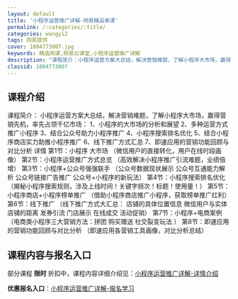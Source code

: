 ```yaml
---
layout: default
title: '小程序运营推广详解-网易精品单课'
permalink: /:categories/:title/
categories: wangyi2
tags: 网易提供
cover: 1004773007.jpg
keywords: 精选网课,网易云课堂,小程序运营推广详解
description: "课程简介：小程序运营方案大总结，解决营销难题，了解小程序大市场，赢得营销先机，率先占领千亿市场：1、小程序的大市场的分析和展望2、多种运营方式推广小程序3、结合公众号助力小程序推广4、小程序"
classid: 1004773007
---
```


## 课程介绍

课程简介：
小程序运营方案大总结，解决营销难题，了解小程序大市场，赢得营销先机，率先占领千亿市场：
1、小程序的大市场的分析和展望
2、多种运营方式推广小程序
3、结合公众号助力小程序推广
4、小程序搜索排名优化
5、结合小程序商店实力助推小程序推广
6、线下推广方式汇总
7、即速应用的营销功能回顾与对比分析
详情
第1节：小程序 大市场
（微信用户的直接转化，用户在线时段画像）
第2节：小程序运营推广方式总览
（高效解决小程序推广引流难题，业绩倍增）
第3节：小程序+公众号强强联手
（公众号数据现状展示 公众号互通能力解析 公众号链接广告推广 公众号+小程序的新玩法）
第4节：小程序搜索排名优化
（揭秘小程序搜索规则，涉及上线时间！关键字频次！标题！使用量！）
第5节：小程序商店+小程序榜单推广
（借助小程序商店推广小程序，获取榜单推广红利）
第6节：线下推广
（线下推广方式大汇总： 店铺的具体位置信息 微信用户与实体店铺的距离 发券引流 门店展示 在线成交 活动促销）
第7节：小程序+电商案例
（电商类小程序三大营销方法：拼团 购买赠送 社交裂变玩法 ）
第8节：即速应用的营销功能回顾与对比分析
（即速应用各营销工具画像，对比分析总结）

## 课程内容与报名入口

部分课程 **限时** 折扣中，课程内容详细介绍见：[小程序运营推广详解-详情介绍](https://study.163.com/course/introduction/1004773007.htm?share=1&shareId=1025206652&utm_campaign=share&utm_medium=iphoneShare&utm_source=&utm_u=1025206652)

**优惠报名入口**：[小程序运营推广详解-报名学习](https://study.163.com/course/introduction/1004773007.htm?share=1&shareId=1025206652&utm_campaign=share&utm_medium=iphoneShare&utm_source=&utm_u=1025206652)

